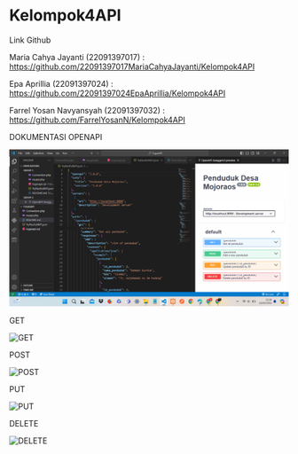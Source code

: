 # Kelompok4API
Link Github

Maria Cahya Jayanti				  (22091397017)  : https://github.com/22091397017MariaCahyaJayanti/Kelompok4API 

Epa Aprillia					      (22091397024)  : https://github.com/22091397024EpaAprillia/Kelompok4API 

Farrel Yosan Navyansyah			(22091397032)  : https://github.com/FarrelYosanN/Kelompok4API

DOKUMENTASI OPENAPI

![Dokumentasi OpenAPI](https://github.com/FarrelYosanN/Kelompok4API/blob/main/SS%20OpenAPI.png)

GET

![GET]()

POST

![POST]()

PUT

![PUT]()

DELETE

![DELETE]()
